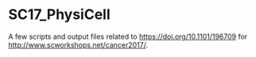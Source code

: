 # SC17_PhysiCell

A few scripts and output files related to https://doi.org/10.1101/196709 for http://www.scworkshops.net/cancer2017/.
